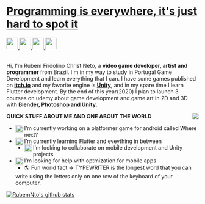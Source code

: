 <a href = "https://rubemnto.github.io/">
  <h1>Programming is everywhere, it's just hard to spot it</h1>
</a>
<a align="center">
<a href="https://github.com/RubemNto">
<img  width="30px" src="https://img.icons8.com/material-sharp/24/000000/github.png"/>
</a>
<a href="https://www.instagram.com/rubemfridolinochrist/?hl=en">
<img  width="30px" src="https://img.icons8.com/material-rounded/24/000000/instagram-new.png"/>
</a>
<a href="https://wa.me/5551997990854?text=Hello%20Rubem,%20how%20are%20you?">
<img  width="30px" src="https://img.icons8.com/material-sharp/24/000000/whatsapp.png"/>
</a>
<a href="mailto:someone@yoursite.com?subject= Hello Rubem. Nice Github profile">
<img  width="30px" src="https://img.icons8.com/material-sharp/24/000000/email.png"/>
</a>
</a>
<br/>
<br/>


Hi, I'm Rubem Fridolino Christ Neto, a **video game developer, artist and programmer** from Brazil. I'm in my way to study in Portugal Game Development and learn everything that I can.
I have some games published on **[itch.io](https://rubemchrist.itch.io/)** and my favorite engine is **[Unity](https://unity.com/)**, and in my spare time I learn Flutter development.
By the end of this year(2020) I plan to launch 3 courses on udemy about game development and game art in 2D and 3D with **Blender, Photoshop and Unity**.

<img align="right" src="https://media1.giphy.com/media/ZVik7pBtu9dNS/giphy.gif?cid=ecf05e47g41bp8ia2bjd6mtewvbdhntmdg2v1bj6un8yrzla&rid=giphy.gif">

**QUICK STUFF ABOUT ME AND ONE ABOUT THE WORLD**
- <img align="left" width="20px" src="https://img.icons8.com/color/48/000000/android-os.png"/> I’m currently working on a platformer game for android called Where next?
- <img align="left" width="20px" src="https://img.icons8.com/color/48/000000/flutter.png"/> I’m currently learning Flutter and eveything in between
- <img align="left" width="20px" src="https://img.icons8.com/ios-filled/50/000000/unity.png"/> I’m looking to collaborate on mobile development and Unity projects
- <img align="left" width="20px" src="https://img.icons8.com/color/48/000000/why-us-male--v1.png"/> I’m looking for help with optmization for mobile apps
- 🌎 Fun world fact => TYPEWRITER is the longest word that you can write using the letters only on one row of the keyboard of your computer.

[![RubemNto's github stats](https://github-readme-stats.vercel.app/api?username=RubemNto)](https://github.com/anuraghazra/github-readme-stats)

<!-- <a href="https://icons8.com/icon/83991/email">Email icon by Icons8</a>
<a href="https://icons8.com/icon/85396/whatsapp">WhatsApp icon by Icons8</a>
<a href="https://icons8.com/icon/85140/instagram">Instagram icon by Icons8</a>
<a href="https://icons8.com/icon/106564/github">GitHub icon by Icons8</a>
<a href="https://icons8.com/icon/7I3BjCqe9rjG/flutter">Flutter icon by Icons8</a> 
<a href="https://icons8.com/icon/17836/android-os">Android OS icon by Icons8</a>
<a href="https://icons8.com/icon/39848/unity">Unity icon by Icons8</a>
<a href="https://icons8.com/icon/23338/inquiry">Inquiry icon by Icons8</a>-->
